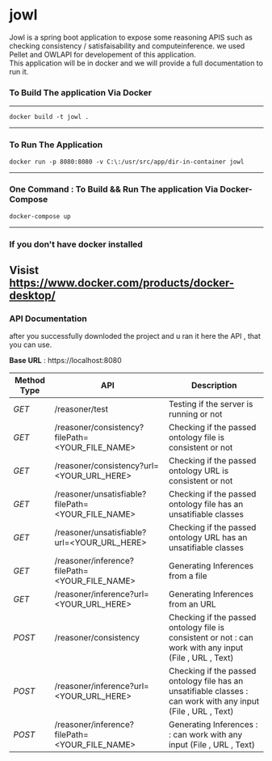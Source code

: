 # jowl

<summary>Jowl is a spring boot application to expose some reasoning APIS such as 
checking consistency / satisfaisability and computeinference.
we used Pellet and OWLAPI for developement of this application.</summary>
This application will be in docker and we will provide a full documentation to run it.

### To Build The application Via Docker
----------------

```
docker build -t jowl .
```
----------------
### To Run The Application
```
docker run -p 8080:8080 -v C:\:/usr/src/app/dir-in-container jowl
```
----------------
### One Command : To Build && Run The application Via Docker-Compose
```
docker-compose up
```
----------------
### If you don't have docker installed
Visist https://www.docker.com/products/docker-desktop/
----------------
### API Documentation
after you successfully downloded the project and u ran it 
here the API , that you can use. 

__Base URL__ : https://localhost:8080

| Method Type | API  | Description |
| -------- | -------- | -------- |
| _GET_ | /reasoner/test | Testing if the server is running or not |
| _GET_ | /reasoner/consistency?filePath=<YOUR_FILE_NAME> | Checking if the passed ontology file is consistent or not |
| _GET_ | /reasoner/consistency?url=<YOUR_URL_HERE> | Checking if the passed ontology URL is consistent or not |
| _GET_ | /reasoner/unsatisfiable?filePath=<YOUR_FILE_NAME> | Checking if the passed ontology file has an unsatifiable classes |
| _GET_ | /reasoner/unsatisfiable?url=<YOUR_URL_HERE> | Checking if the passed ontology URL has an unsatifiable classes |
| _GET_ | /reasoner/inference?filePath=<YOUR_FILE_NAME> | Generating Inferences from a file |
| _GET_ | /reasoner/inference?url=<YOUR_URL_HERE> | Generating Inferences from an URL |
| _POST_ | /reasoner/consistency | Checking if the passed ontology file is consistent or not : can work with any input  (File , URL , Text) |
| _POST_ | /reasoner/inference?url=<YOUR_URL_HERE> | Checking if the passed ontology file has an unsatifiable classes : can work with any input  (File , URL , Text) |
| _POST_ | /reasoner/inference?filePath=<YOUR_FILE_NAME> | Generating Inferences : : can work with any input  (File , URL , Text) |